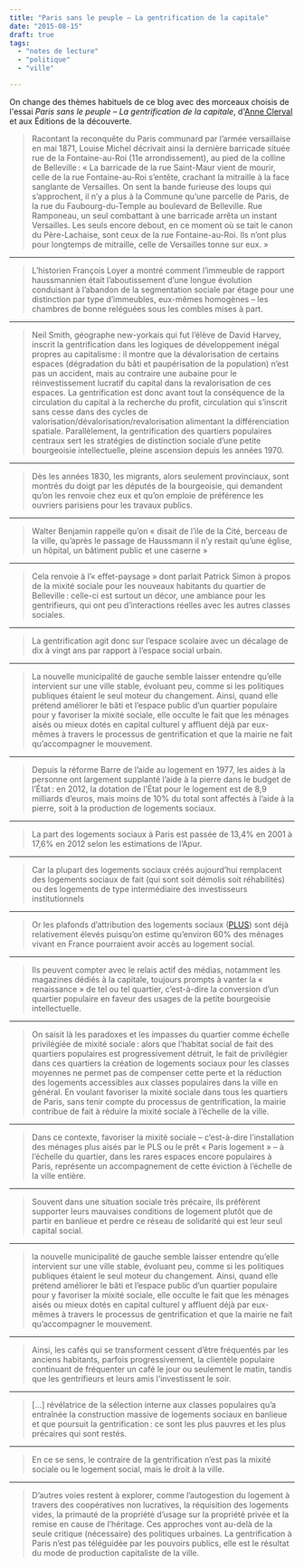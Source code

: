 ```yaml
---
title: "Paris sans le peuple – La gentrification de la capitale"
date: "2015-08-15"
draft: true
tags:
  - "notes de lecture"
  - "politique"
  - "ville"

---
```


<!--![couverture du livre paris sans le peuple](/assets/images/paris-sans-le-peuple.jpg)
-->
On change des thèmes habituels de ce blog avec des morceaux choisis de l'essai _Paris sans le peuple – La gentrification de la capitale_, d'[Anne Clerval](http://acp.u-pem.fr/equipe/anne-clerval/) et aux Éditions de la découverte.

> Racontant la reconquête du Paris communard par l’armée versaillaise en mai 1871, Louise Michel décrivait ainsi la dernière barricade située rue de la Fontaine-au-Roi (11e arrondissement), au pied de la colline de Belleville : « La barricade de la rue Saint-Maur vient de mourir, celle de la rue Fontaine-au-Roi s’entête, crachant la mitraille à la face sanglante de Versailles. On sent la bande furieuse des loups qui s’approchent, il n’y a plus à la Commune qu’une parcelle de Paris, de la rue du Faubourg-du-Temple au boulevard de Belleville. Rue Ramponeau, un seul combattant à une barricade arrêta un instant Versailles. Les seuls encore debout, en ce moment où se tait le canon du Père-Lachaise, sont ceux de la rue Fontaine-au-Roi. Ils n’ont plus pour longtemps de mitraille, celle de Versailles tonne sur eux. »

* * *

> L’historien François Loyer a montré comment l’immeuble de rapport haussmannien était l’aboutissement d’une longue évolution conduisant à l’abandon de la segmentation sociale par étage pour une distinction par type d’immeubles, eux-mêmes homogènes – les chambres de bonne reléguées sous les combles mises à part.

* * *

> Neil Smith, géographe new-yorkais qui fut l’élève de David Harvey, inscrit la gentrification dans les logiques de développement inégal propres au capitalisme : il montre que la dévalorisation de certains espaces (dégradation du bâti et paupérisation de la population) n’est pas un accident, mais au contraire une aubaine pour le réinvestissement lucratif du capital dans la revalorisation de ces espaces. La gentrification est donc avant tout la conséquence de la circulation du capital à la recherche du profit, circulation qui s’inscrit sans cesse dans des cycles de valorisation/dévalorisation/revalorisation alimentant la différenciation spatiale. Parallèlement, la gentrification des quartiers populaires centraux sert les stratégies de distinction sociale d’une petite bourgeoisie intellectuelle, pleine ascension depuis les années 1970.

* * *

> Dès les années 1830, les migrants, alors seulement provinciaux, sont montrés du doigt par les députés de la bourgeoisie, qui demandent qu’on les renvoie chez eux et qu’on emploie de préférence les ouvriers parisiens pour les travaux publics.

* * *

> Walter Benjamin rappelle qu’on « disait de l’ile de la Cité, berceau de la ville, qu’après le passage de Haussmann il n’y restait qu’une église, un hôpital, un bâtiment public et une caserne »

* * *

> Cela renvoie à l’« effet-paysage » dont parlait Patrick Simon à propos de la mixité sociale pour les nouveaux habitants du quartier de Belleville : celle-ci est surtout un décor, une ambiance pour les gentrifieurs, qui ont peu d’interactions réelles avec les autres classes sociales.

* * *

> La gentrification agit donc sur l’espace scolaire avec un décalage de dix à vingt ans par rapport à l’espace social urbain.

* * *

> La nouvelle municipalité de gauche semble laisser entendre qu’elle intervient sur une ville stable, évoluant peu, comme si les politiques publiques étaient le seul moteur du changement. Ainsi, quand elle prétend améliorer le bâti et l’espace public d’un quartier populaire pour y favoriser la mixité sociale, elle occulte le fait que les ménages aisés ou mieux dotés en capital culturel y affluent déjà par eux-mêmes à travers le processus de gentrification et que la mairie ne fait qu’accompagner le mouvement.

* * *

> Depuis la réforme Barre de l’aide au logement en 1977, les aides à la personne ont largement supplanté l’aide à la pierre dans le budget de l’État : en 2012, la dotation de l’État pour le logement est de 8,9 milliards d’euros, mais moins de 10% du total sont affectés à l’aide à la pierre, soit à la production de logements sociaux.

* * *

> La part des logements sociaux à Paris est passée de 13,4% en 2001 à 17,6% en 2012 selon les estimations de l’Apur.

* * *

> Car la plupart des logements sociaux créés aujourd’hui remplacent des logements sociaux de fait (qui sont soit démolis soit réhabilités) ou des logements de type intermédiaire des investisseurs institutionnels

* * *

> Or les plafonds d’attribution des logements sociaux ([PLUS](http://vosdroits.service-public.fr/particuliers/F869.xhtml)) sont déjà relativement élevés puisqu’on estime qu’environ 60% des ménages vivant en France pourraient avoir accès au logement social.

* * *

> Ils peuvent compter avec le relais actif des médias, notamment les magazines dédiés à la capitale, toujours prompts à vanter la « renaissance » de tel ou tel quartier, c’est-à-dire la conversion d’un quartier populaire en faveur des usages de la petite bourgeoisie intellectuelle.

* * *

> On saisit là les paradoxes et les impasses du quartier comme échelle privilégiée de mixité sociale : alors que l’habitat social de fait des quartiers populaires est progressivement détruit, le fait de privilégier dans ces quartiers la création de logements sociaux pour les classes moyennes ne permet pas de compenser cette perte et la réduction des logements accessibles aux classes populaires dans la ville en général. En voulant favoriser la mixité sociale dans tous les quartiers de Paris, sans tenir compte du processus de gentrification, la mairie contribue de fait à réduire la mixité sociale à l’échelle de la ville.

* * *

> Dans ce contexte, favoriser la mixité sociale – c’est-à-dire l’installation des ménages plus aisés par le PLS ou le prêt « Paris logement » – à l’échelle du quartier, dans les rares espaces encore populaires à Paris, représente un accompagnement de cette éviction à l’échelle de la ville entière.

* * *

> Souvent dans une situation sociale très précaire, ils préfèrent supporter leurs mauvaises conditions de logement plutôt que de partir en banlieue et perdre ce réseau de solidarité qui est leur seul capital social.

* * *

> la nouvelle municipalité de gauche semble laisser entendre qu’elle intervient sur une ville stable, évoluant peu, comme si les politiques publiques étaient le seul moteur du changement. Ainsi, quand elle prétend améliorer le bâti et l’espace public d’un quartier populaire pour y favoriser la mixité sociale, elle occulte le fait que les ménages aisés ou mieux dotés en capital culturel y affluent déjà par eux-mêmes à travers le processus de gentrification et que la mairie ne fait qu’accompagner le mouvement.

* * *

> Ainsi, les cafés qui se transforment cessent d’être fréquentés par les anciens habitants, parfois progressivement, la clientèle populaire continuant de fréquenter un café le jour ou seulement le matin, tandis que les gentrifieurs et leurs amis l’investissent le soir.

* * *

> \[…\] révélatrice de la sélection interne aux classes populaires qu’a entraînée la construction massive de logements sociaux en banlieue et que poursuit la gentrification : ce sont les plus pauvres et les plus précaires qui sont restés.

* * *

> En ce se sens, le contraire de la gentrification n’est pas la mixité sociale ou le logement social, mais le droit à la ville.

* * *

> D’autres voies restent à explorer, comme l’autogestion du logement à travers des coopératives non lucratives, la réquisition des logements vides, la primauté de la propriété d’usage sur la propriété privée et la remise en cause de l’héritage. Ces approches vont au-delà de la seule critique (nécessaire) des politiques urbaines. La gentrification à Paris n’est pas téléguidée par les pouvoirs publics, elle est le résultat du mode de production capitaliste de la ville.
